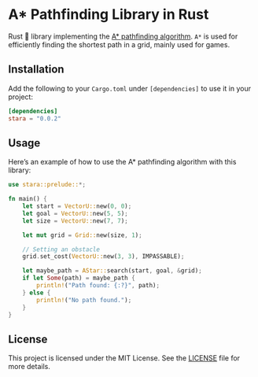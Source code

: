 # A* Pathfinding Library in Rust

Rust :crab: library implementing the [A* pathfinding algorithm](https://en.wikipedia.org/wiki/A*_search_algorithm).
`A*` is used for efficiently finding the shortest path in a grid, mainly used for games.

## Installation

Add the following to your `Cargo.toml` under `[dependencies]` to use it in your project:

```toml
[dependencies]
stara = "0.0.2"
```

## Usage

Here’s an example of how to use the A* pathfinding algorithm with this library:

```rust
use stara::prelude::*;

fn main() {
    let start = VectorU::new(0, 0);
    let goal = VectorU::new(5, 5);
    let size = VectorU::new(7, 7);

    let mut grid = Grid::new(size, 1);

    // Setting an obstacle
    grid.set_cost(VectorU::new(3, 3), IMPASSABLE);

    let maybe_path = AStar::search(start, goal, &grid);
    if let Some(path) = maybe_path {
        println!("Path found: {:?}", path);
    } else {
        println!("No path found.");
    }
}
```

## License

This project is licensed under the MIT License. See the [LICENSE](LICENSE) file for more details.

